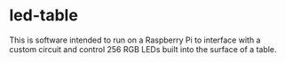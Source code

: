 # led-table
This is software intended to run on a Raspberry Pi to interface with a custom circuit and control 256 RGB LEDs built into the surface of a table.
